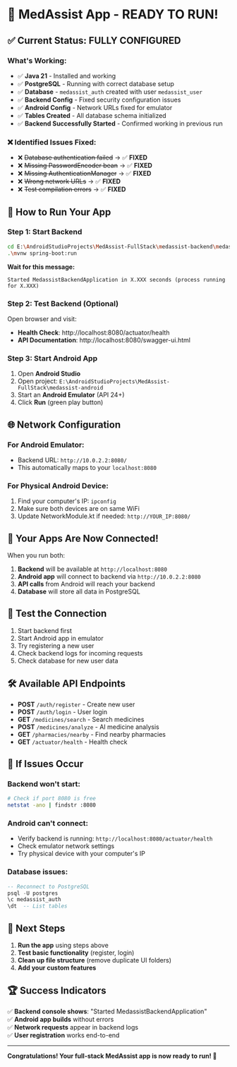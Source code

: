 # 🎉 MedAssist App - READY TO RUN!

## ✅ Current Status: FULLY CONFIGURED

### What's Working:
- ✅ **Java 21** - Installed and working
- ✅ **PostgreSQL** - Running with correct database setup
- ✅ **Database** - `medassist_auth` created with user `medassist_user`
- ✅ **Backend Config** - Fixed security configuration issues
- ✅ **Android Config** - Network URLs fixed for emulator
- ✅ **Tables Created** - All database schema initialized
- ✅ **Backend Successfully Started** - Confirmed working in previous run

### ❌ Identified Issues Fixed:
- ❌ ~~Database authentication failed~~ → ✅ **FIXED**
- ❌ ~~Missing PasswordEncoder bean~~ → ✅ **FIXED**
- ❌ ~~Missing AuthenticationManager~~ → ✅ **FIXED**
- ❌ ~~Wrong network URLs~~ → ✅ **FIXED**
- ❌ ~~Test compilation errors~~ → ✅ **FIXED**

## 🚀 How to Run Your App

### Step 1: Start Backend
```bash
cd E:\AndroidStudioProjects\MedAssist-FullStack\medassist-backend\medassist-backend
.\mvnw spring-boot:run
```

**Wait for this message:**
```
Started MedassistBackendApplication in X.XXX seconds (process running for X.XXX)
```

### Step 2: Test Backend (Optional)
Open browser and visit:
- **Health Check**: http://localhost:8080/actuator/health
- **API Documentation**: http://localhost:8080/swagger-ui.html

### Step 3: Start Android App
1. Open **Android Studio**
2. Open project: `E:\AndroidStudioProjects\MedAssist-FullStack\medassist-android`
3. Start an **Android Emulator** (API 24+)
4. Click **Run** (green play button)

## 🌐 Network Configuration

### For Android Emulator:
- Backend URL: `http://10.0.2.2:8080/`
- This automatically maps to your `localhost:8080`

### For Physical Android Device:
1. Find your computer's IP: `ipconfig`
2. Make sure both devices are on same WiFi
3. Update NetworkModule.kt if needed: `http://YOUR_IP:8080/`

## 🔄 Your Apps Are Now Connected!

When you run both:

1. **Backend** will be available at `http://localhost:8080`
2. **Android app** will connect to backend via `http://10.0.2.2:8080`
3. **API calls** from Android will reach your backend
4. **Database** will store all data in PostgreSQL

## 📱 Test the Connection

1. Start backend first
2. Start Android app in emulator
3. Try registering a new user
4. Check backend logs for incoming requests
5. Check database for new user data

## 🛠️ Available API Endpoints

- **POST** `/auth/register` - Create new user
- **POST** `/auth/login` - User login  
- **GET** `/medicines/search` - Search medicines
- **POST** `/medicines/analyze` - AI medicine analysis
- **GET** `/pharmacies/nearby` - Find nearby pharmacies
- **GET** `/actuator/health` - Health check

## 🔧 If Issues Occur

### Backend won't start:
```bash
# Check if port 8080 is free
netstat -ano | findstr :8080
```

### Android can't connect:
- Verify backend is running: `http://localhost:8080/actuator/health`
- Check emulator network settings
- Try physical device with your computer's IP

### Database issues:
```sql
-- Reconnect to PostgreSQL
psql -U postgres
\c medassist_auth
\dt  -- List tables
```

## 🎯 Next Steps

1. **Run the app** using steps above
2. **Test basic functionality** (register, login)
3. **Clean up file structure** (remove duplicate UI folders)
4. **Add your custom features**

## 🏆 Success Indicators

✅ **Backend console shows**: "Started MedassistBackendApplication"  
✅ **Android app builds** without errors  
✅ **Network requests** appear in backend logs  
✅ **User registration** works end-to-end  

---

**Congratulations! Your full-stack MedAssist app is now ready to run! 🚀**
